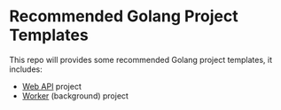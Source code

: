# Recommended Golang Project Templates

This repo will provides some recommended Golang project templates, it includes:

- [Web API](webapi/README.md) project
- [Worker](worker/README.md) (background) project
